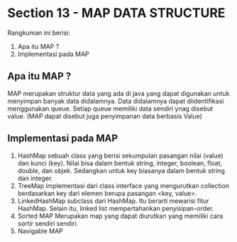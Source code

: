# Section 13 - MAP DATA STRUCTURE
Rangkuman ini berisi:
1. Apa itu MAP ?
2. Implementasi pada MAP

## Apa itu MAP ?
  MAP merupakan struktur data yang ada di java yang dapat digunakan untuk menyimpan banyak data didalamnya. Data didalamnya dapat diidentifikasi menggunakan queue. Setiap queue memiliki data sendiri ynag disebut value. (MAP dapat disebut juga penyimpanan data berbasis Value)

## Implementasi pada MAP
   1. HashMap
      sebuah class yang berisi sekumpulan pasangan nilai (value) dan kunci (key). Nilai bisa dalam bentuk string, integer, boolean, float, double, dan objek. Sedangkan untuk key biasanya dalam bentuk string dan integer.
   2. TreeMap
      implementasi dari class interface yang mengurutkan collection berdasarkan key dari elemen berupa pasangan <key, value>.
   3. LinkedHashMap
      subclass dari HashMap. Itu berarti mewarisi fitur HashMap. Selain itu, linked list mempertahankan penyisipan-order.
   4. Sorted MAP 
      Merupakan map yang dapat diurutkan yang memiliki cara sortir sendiri sendiri. 
   4. Navigable MAP